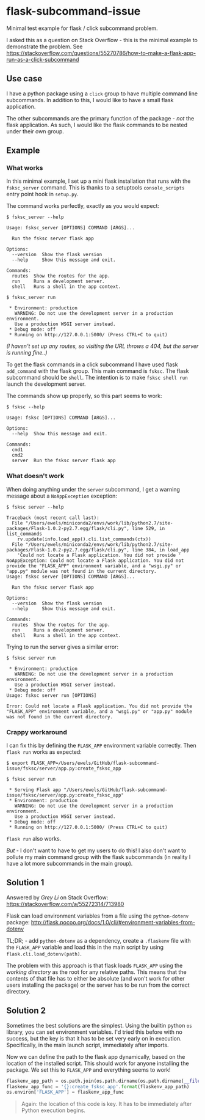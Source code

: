 # flask-subcommand-issue
Minimal test example for flask / click subcommand problem.

I asked this as a question on Stack Overflow - this is the minimal example to demonstrate the problem.
See https://stackoverflow.com/questions/55270786/how-to-make-a-flask-app-run-as-a-click-subcommand

## Use case
I have a python package using a `click` group to have multiple command line subcommands.
In addition to this, I would like to have a small flask application.

The other subcommands are the primary function of the package - _not_ the flask application.
As such, I would like the flask commands to be nested under their own group.

## Example
### What works
In this minimal example, I set up a mini flask installation that runs with the `fsksc_server` command.
This is thanks to a setuptools `console_scripts` entry point hook in `setup.py`.

The command works perfectly, exactly as you would expect:

```
$ fsksc_server --help

Usage: fsksc_server [OPTIONS] COMMAND [ARGS]...

  Run the fsksc server flask app

Options:
  --version  Show the flask version
  --help     Show this message and exit.

Commands:
  routes  Show the routes for the app.
  run     Runs a development server.
  shell   Runs a shell in the app context.
```

```
$ fsksc_server run

 * Environment: production
   WARNING: Do not use the development server in a production environment.
   Use a production WSGI server instead.
 * Debug mode: off
 * Running on http://127.0.0.1:5000/ (Press CTRL+C to quit)
```
_(I haven't set up any routes, so visiting the URL throws a 404, but the server is running fine..)_

To get the flask commands in a click subcommand I have used flask `add_command` with the flask group.
This main command is `fsksc`. The flask subcommand should be `shell`.
The intention is to make `fsksc shell run` launch the development server.

The commands show up properly, so this part seems to work:

```
$ fsksc --help

Usage: fsksc [OPTIONS] COMMAND [ARGS]...

Options:
  --help  Show this message and exit.

Commands:
  cmd1
  cmd2
  server  Run the fsksc server flask app
```

### What doesn't work
When doing anything under the `server` subcommand, I get a warning message about a `NoAppException` exception:

```
$ fsksc server --help

Traceback (most recent call last):
  File "/Users/ewels/miniconda2/envs/work/lib/python2.7/site-packages/Flask-1.0.2-py2.7.egg/flask/cli.py", line 529, in list_commands
    rv.update(info.load_app().cli.list_commands(ctx))
  File "/Users/ewels/miniconda2/envs/work/lib/python2.7/site-packages/Flask-1.0.2-py2.7.egg/flask/cli.py", line 384, in load_app
    'Could not locate a Flask application. You did not provide '
NoAppException: Could not locate a Flask application. You did not provide the "FLASK_APP" environment variable, and a "wsgi.py" or "app.py" module was not found in the current directory.
Usage: fsksc server [OPTIONS] COMMAND [ARGS]...

  Run the fsksc server flask app

Options:
  --version  Show the flask version
  --help     Show this message and exit.

Commands:
  routes  Show the routes for the app.
  run     Runs a development server.
  shell   Runs a shell in the app context.
```

Trying to run the server gives a similar error:

```
$ fsksc server run

 * Environment: production
   WARNING: Do not use the development server in a production environment.
   Use a production WSGI server instead.
 * Debug mode: off
Usage: fsksc server run [OPTIONS]

Error: Could not locate a Flask application. You did not provide the "FLASK_APP" environment variable, and a "wsgi.py" or "app.py" module was not found in the current directory.
```

### Crappy workaround
I can fix this by defining the `FLASK_APP` environment variable correctly.
Then `flask run` works as expected:

```
$ export FLASK_APP=/Users/ewels/GitHub/flask-subcommand-issue/fsksc/server/app.py:create_fsksc_app

$ fsksc server run

 * Serving Flask app "/Users/ewels/GitHub/flask-subcommand-issue/fsksc/server/app.py:create_fsksc_app"
 * Environment: production
   WARNING: Do not use the development server in a production environment.
   Use a production WSGI server instead.
 * Debug mode: off
 * Running on http://127.0.0.1:5000/ (Press CTRL+C to quit)
```

`flask run` also works.

_But_ - I don't want to have to get my users to do this!
I also don't want to pollute my main command group with the flask subcommands
(in reality I have a lot more subcommands in the main group).

## Solution 1
Answered by _Grey Li_ on Stack Overflow: https://stackoverflow.com/a/55272314/713980

Flask can load environment variables from a file using the `python-dotenv` package:
http://flask.pocoo.org/docs/1.0/cli/#environment-variables-from-dotenv

TL;DR; - add `python-dotenv` as a dependency, create a `.flaskenv` file with the `FLASK_APP` variable
and load this in the main script by using `flask.cli.load_dotenv(path)`.

The problem with this approach is that flask loads `FLASK_APP` using the _working directory_  as the root
for any relative paths. This means that the contents of that file has to either be absolute (and won't work
for other users installing the package) or the server has to be run from the correct directory.

## Solution 2
Sometimes the best solutions are the simplest. Using the builtin python `os` library, you can set
environment variables. I'd tried this before with no success, but the key is that it has to be set
very early on in execution. Specifically, in the main launch script, immediately after imports.

Now we can define the path to the flask app dynamically, based on the location of the installed script.
This should work for anyone installing the package. We set this to `FLASK_APP` and everything seems to work!

```python
flaskenv_app_path = os.path.join(os.path.dirname(os.path.dirname(__file__)), 'fsksc', 'server', 'app.py')
flaskenv_app_func = '{}:create_fsksc_app'.format(flaskenv_app_path)
os.environ['FLASK_APP'] = flaskenv_app_func
```

> Again: the location of this code is key. It has to be immediately after Python execution begins.
